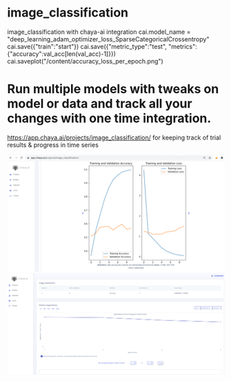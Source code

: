 # image_classification
image_classification with chaya-ai integration
cai.model_name = "deep_learning_adam_optimizer_loss_SparseCategoricalCrossentropy"
cai.save({"train":"start"})
cai.save({"metric_type":"test", "metrics":{"accuracy":val_acc[len(val_acc)-1]}})
cai.saveplot("/content/accuracy_loss_per_epoch.png")

# Run multiple models with tweaks on model or data and track all your changes with one time integration.
https://app.chaya.ai/projects/image_classification/ for keeping track of trial results & progress in time series

![Alt text](assets/cplots.png?raw=true "Title")
![Alt text](assets/ctrials.png?raw=true "Title")

